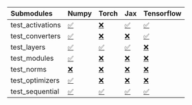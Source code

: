 | Submodules       | Numpy                                                                                                                           | Torch                                                                                                                           | Jax                                                                                                                             | Tensorflow                                                                                                                      |
|:-----------------|:--------------------------------------------------------------------------------------------------------------------------------|:--------------------------------------------------------------------------------------------------------------------------------|:--------------------------------------------------------------------------------------------------------------------------------|:--------------------------------------------------------------------------------------------------------------------------------|
| test_activations | <a href="https://github.com/unifyai/ivy/runs/8055683183?check_suite_focus=true" rel="noopener noreferrer" target="_blank">✅</a> | <a href="https://github.com/unifyai/ivy/runs/8055683457?check_suite_focus=true" rel="noopener noreferrer" target="_blank">❌</a> | <a href="https://github.com/unifyai/ivy/runs/8055683779?check_suite_focus=true" rel="noopener noreferrer" target="_blank">✅</a> | <a href="https://github.com/unifyai/ivy/runs/8055684042?check_suite_focus=true" rel="noopener noreferrer" target="_blank">✅</a> |
| test_converters  | <a href="https://github.com/unifyai/ivy/runs/8055683232?check_suite_focus=true" rel="noopener noreferrer" target="_blank">✅</a> | <a href="https://github.com/unifyai/ivy/runs/8055683496?check_suite_focus=true" rel="noopener noreferrer" target="_blank">❌</a> | <a href="https://github.com/unifyai/ivy/runs/8055683821?check_suite_focus=true" rel="noopener noreferrer" target="_blank">❌</a> | <a href="https://github.com/unifyai/ivy/runs/8055684072?check_suite_focus=true" rel="noopener noreferrer" target="_blank">✅</a> |
| test_layers      | <a href="https://github.com/unifyai/ivy/runs/8055683272?check_suite_focus=true" rel="noopener noreferrer" target="_blank">✅</a> | <a href="https://github.com/unifyai/ivy/runs/8055683552?check_suite_focus=true" rel="noopener noreferrer" target="_blank">✅</a> | <a href="https://github.com/unifyai/ivy/runs/8055683854?check_suite_focus=true" rel="noopener noreferrer" target="_blank">✅</a> | <a href="https://github.com/unifyai/ivy/runs/8055684099?check_suite_focus=true" rel="noopener noreferrer" target="_blank">❌</a> |
| test_modules     | <a href="https://github.com/unifyai/ivy/runs/8055683315?check_suite_focus=true" rel="noopener noreferrer" target="_blank">✅</a> | <a href="https://github.com/unifyai/ivy/runs/8055683608?check_suite_focus=true" rel="noopener noreferrer" target="_blank">❌</a> | <a href="https://github.com/unifyai/ivy/runs/8055683886?check_suite_focus=true" rel="noopener noreferrer" target="_blank">❌</a> | <a href="https://github.com/unifyai/ivy/runs/8055684139?check_suite_focus=true" rel="noopener noreferrer" target="_blank">❌</a> |
| test_norms       | <a href="https://github.com/unifyai/ivy/runs/8055683338?check_suite_focus=true" rel="noopener noreferrer" target="_blank">❌</a> | <a href="https://github.com/unifyai/ivy/runs/8055683647?check_suite_focus=true" rel="noopener noreferrer" target="_blank">❌</a> | <a href="https://github.com/unifyai/ivy/runs/8055683926?check_suite_focus=true" rel="noopener noreferrer" target="_blank">❌</a> | <a href="https://github.com/unifyai/ivy/runs/8055684173?check_suite_focus=true" rel="noopener noreferrer" target="_blank">❌</a> |
| test_optimizers  | <a href="https://github.com/unifyai/ivy/runs/8055683371?check_suite_focus=true" rel="noopener noreferrer" target="_blank">✅</a> | <a href="https://github.com/unifyai/ivy/runs/8055683683?check_suite_focus=true" rel="noopener noreferrer" target="_blank">❌</a> | <a href="https://github.com/unifyai/ivy/runs/8055683965?check_suite_focus=true" rel="noopener noreferrer" target="_blank">❌</a> | <a href="https://github.com/unifyai/ivy/runs/8055684218?check_suite_focus=true" rel="noopener noreferrer" target="_blank">❌</a> |
| test_sequential  | <a href="https://github.com/unifyai/ivy/runs/8055683421?check_suite_focus=true" rel="noopener noreferrer" target="_blank">✅</a> | <a href="https://github.com/unifyai/ivy/runs/8055683733?check_suite_focus=true" rel="noopener noreferrer" target="_blank">✅</a> | <a href="https://github.com/unifyai/ivy/runs/8055684003?check_suite_focus=true" rel="noopener noreferrer" target="_blank">✅</a> | <a href="https://github.com/unifyai/ivy/runs/8055684260?check_suite_focus=true" rel="noopener noreferrer" target="_blank">✅</a> |